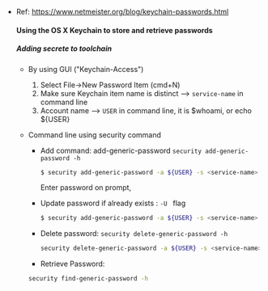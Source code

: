 - Ref: https://www.netmeister.org/blog/keychain-passwords.html

  #### Using the OS X Keychain to store and retrieve passwords

  ##### Adding secrete to toolchain

  - By using GUI ("Keychain-Access")

    1. Select File->New Password Item (cmd+N)
    2. Make sure Keychain item name is distinct —> `service-name` in command line
    3. Account name —> `USER` in command line, it is $whoami, or echo ${USER}

  - Command line using security command

    - Add command: add-generic-password `security add-generic-password -h`
      
      ```bash
      $ security add-generic-password -a ${USER} -s <service-name> -w 
      ```

      Enter password on prompt, 

    - Update password if already exists : `-U ` flag

      ```bash
      $ security add-generic-password -a ${USER} -s <service-name> -w -U
      ```

    - Delete password: `security delete-generic-password -h`

      ```bash
      security delete-generic-password -a ${USER} -s <service-name>
      ```

    - Retrieve Password:  
    ```bash
    security find-generic-password -h
    ```

      

